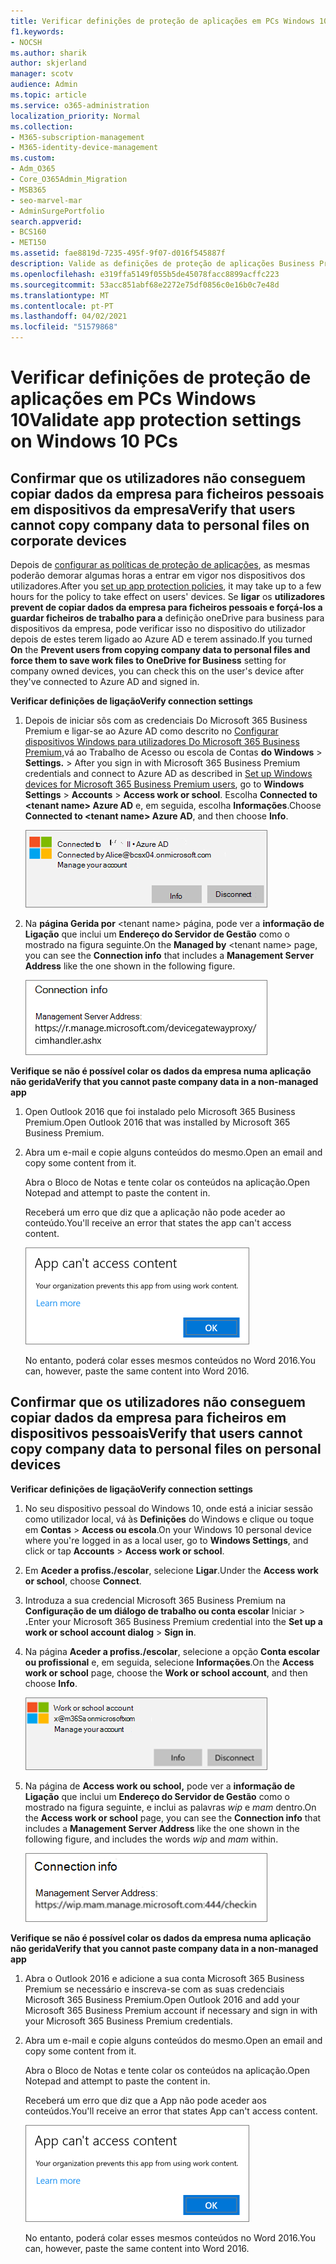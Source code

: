 ```yaml
---
title: Verificar definições de proteção de aplicações em PCs Windows 10
f1.keywords:
- NOCSH
ms.author: sharik
author: skjerland
manager: scotv
audience: Admin
ms.topic: article
ms.service: o365-administration
localization_priority: Normal
ms.collection:
- M365-subscription-management
- M365-identity-device-management
ms.custom:
- Adm_O365
- Core_O365Admin_Migration
- MSB365
- seo-marvel-mar
- AdminSurgePortfolio
search.appverid:
- BCS160
- MET150
ms.assetid: fae8819d-7235-495f-9f07-d016f545887f
description: Valide as definições de proteção de aplicações Business Premium do Microsoft 365 em dispositivos Windows 10 e verifique se os utilizadores não podem copiar dados da empresa para ficheiros pessoais ou aplicações não geridas.
ms.openlocfilehash: e319ffa5149f055b5de45078facc8899acffc223
ms.sourcegitcommit: 53acc851abf68e2272e75df0856c0e16b0c7e48d
ms.translationtype: MT
ms.contentlocale: pt-PT
ms.lasthandoff: 04/02/2021
ms.locfileid: "51579868"
---
```

# <a name="validate-app-protection-settings-on-windows-10-pcs"></a><span data-ttu-id="734dc-103">Verificar definições de proteção de aplicações em PCs Windows 10</span><span class="sxs-lookup"><span data-stu-id="734dc-103">Validate app protection settings on Windows 10 PCs</span></span>

## <a name="verify-that-users-cannot-copy-company-data-to-personal-files-on-corporate-devices"></a><span data-ttu-id="734dc-104">Confirmar que os utilizadores não conseguem copiar dados da empresa para ficheiros pessoais em dispositivos da empresa</span><span class="sxs-lookup"><span data-stu-id="734dc-104">Verify that users cannot copy company data to personal files on corporate devices</span></span>

<span data-ttu-id="734dc-105">Depois de [configurar as políticas de proteção de aplicações](protection-settings-for-windows-10-devices.md), as mesmas poderão demorar algumas horas a entrar em vigor nos dispositivos dos utilizadores.</span><span class="sxs-lookup"><span data-stu-id="734dc-105">After you [set up app protection policies](protection-settings-for-windows-10-devices.md), it may take up to a few hours for the policy to take effect on users' devices.</span></span> <span data-ttu-id="734dc-106">Se **ligar** os **utilizadores prevent de copiar dados da empresa para ficheiros pessoais e forçá-los a guardar ficheiros de trabalho para a** definição oneDrive para business para dispositivos da empresa, pode verificar isso no dispositivo do utilizador depois de estes terem ligado ao Azure AD e terem assinado.</span><span class="sxs-lookup"><span data-stu-id="734dc-106">If you turned **On** the **Prevent users from copying company data to personal files and force them to save work files to OneDrive for Business** setting for company owned devices, you can check this on the user's device after they've connected to Azure AD and signed in.</span></span> 
  
 <span data-ttu-id="734dc-107">**Verificar definições de ligação**</span><span class="sxs-lookup"><span data-stu-id="734dc-107">**Verify connection settings**</span></span>
  
1. <span data-ttu-id="734dc-108">Depois de iniciar sôs com as credenciais Do Microsoft 365 Business Premium e ligar-se ao Azure AD como descrito no [Configurar dispositivos Windows para utilizadores Do Microsoft 365 Business Premium,](set-up-windows-devices.md)vá ao Trabalho de Acesso ou escola de Contas **do Windows** \> **Settings.** \> </span><span class="sxs-lookup"><span data-stu-id="734dc-108">After you sign in with Microsoft 365 Business Premium credentials and connect to Azure AD as described in [Set up Windows devices for Microsoft 365 Business Premium users](set-up-windows-devices.md), go to **Windows Settings** \> **Accounts** \> **Access work or school**.</span></span> <span data-ttu-id="734dc-109">Escolha **Connected to \<tenant name\> Azure AD** e, em seguida, escolha **Informações**.</span><span class="sxs-lookup"><span data-stu-id="734dc-109">Choose **Connected to \<tenant name\> Azure AD**, and then choose **Info**.</span></span>
    
    ![Click or tap Info on the Connected to Azure AD dialog.](../media/a36ede2b-d1a0-4d4e-8ea7-af39b4b63890.png)
  
2. <span data-ttu-id="734dc-111">Na **página Gerida por** \<tenant name\> página, pode ver a **informação de Ligação** que inclui um **Endereço do Servidor de Gestão** como o mostrado na figura seguinte.</span><span class="sxs-lookup"><span data-stu-id="734dc-111">On the **Managed by** \<tenant name\> page, you can see the **Connection info** that includes a **Management Server Address** like the one shown in the following figure.</span></span> 
    
    ![Managed by page shows connection info of the device manager URL.](../media/47515a8e-2d0c-4bea-99f0-6b2545b88a11.png)
  
 <span data-ttu-id="734dc-113">**Verifique se não é possível colar os dados da empresa numa aplicação não gerida**</span><span class="sxs-lookup"><span data-stu-id="734dc-113">**Verify that you cannot paste company data in a non-managed app**</span></span>
  
1. <span data-ttu-id="734dc-114">Open Outlook 2016 que foi instalado pelo Microsoft 365 Business Premium.</span><span class="sxs-lookup"><span data-stu-id="734dc-114">Open Outlook 2016 that was installed by Microsoft 365 Business Premium.</span></span>
    
2. <span data-ttu-id="734dc-115">Abra um e-mail e copie alguns conteúdos do mesmo.</span><span class="sxs-lookup"><span data-stu-id="734dc-115">Open an email and copy some content from it.</span></span>
    
    <span data-ttu-id="734dc-116">Abra o Bloco de Notas e tente colar os conteúdos na aplicação.</span><span class="sxs-lookup"><span data-stu-id="734dc-116">Open Notepad and attempt to paste the content in.</span></span>
    
    <span data-ttu-id="734dc-117">Receberá um erro que diz que a aplicação não pode aceder ao conteúdo.</span><span class="sxs-lookup"><span data-stu-id="734dc-117">You'll receive an error that states the app can't access content.</span></span>
    
    ![A dialog that states app can't access content when you paste into an unmanaged app.](../media/5e82b154-cf2f-43c8-ae80-b45d8ad80e56.png)
  
    <span data-ttu-id="734dc-119">No entanto, poderá colar esses mesmos conteúdos no Word 2016.</span><span class="sxs-lookup"><span data-stu-id="734dc-119">You can, however, paste the same content into Word 2016.</span></span>
    
## <a name="verify-that-users-cannot-copy-company-data-to-personal-files-on-personal-devices"></a><span data-ttu-id="734dc-120">Confirmar que os utilizadores não conseguem copiar dados da empresa para ficheiros em dispositivos pessoais</span><span class="sxs-lookup"><span data-stu-id="734dc-120">Verify that users cannot copy company data to personal files on personal devices</span></span>

 <span data-ttu-id="734dc-121">**Verificar definições de ligação**</span><span class="sxs-lookup"><span data-stu-id="734dc-121">**Verify connection settings**</span></span>
  
1. <span data-ttu-id="734dc-122">No seu dispositivo pessoal do Windows 10, onde está a iniciar sessão como utilizador local, vá às **Definições** do Windows e clique ou toque em **Contas** \> **Access ou escola**.</span><span class="sxs-lookup"><span data-stu-id="734dc-122">On your Windows 10 personal device where you're logged in as a local user, go to **Windows Settings**, and click or tap **Accounts** \> **Access work or school**.</span></span>
    
2. <span data-ttu-id="734dc-123">Em **Aceder a profiss./escolar**, selecione **Ligar**.</span><span class="sxs-lookup"><span data-stu-id="734dc-123">Under the **Access work or school**, choose **Connect**.</span></span>
    
3. <span data-ttu-id="734dc-124">Introduza a sua credencial Microsoft 365 Business Premium na **Configuração de um diálogo de trabalho ou conta escolar** Iniciar \> **.**</span><span class="sxs-lookup"><span data-stu-id="734dc-124">Enter your Microsoft 365 Business Premium credential into the **Set up a work or school account dialog** \> **Sign in**.</span></span>
    
4. <span data-ttu-id="734dc-125">Na página **Aceder a profiss./escolar**, selecione a opção **Conta escolar ou profissional** e, em seguida, selecione **Informações**.</span><span class="sxs-lookup"><span data-stu-id="734dc-125">On the **Access work or school** page, choose the **Work or school account**, and then choose **Info**.</span></span>
    
    ![Clique ou toque em Informações sobre o diálogo de conta de trabalho ou escola.](../media/63bd8b32-cb32-4afa-8ce0-6070ac403abc.png)
  
5. <span data-ttu-id="734dc-127">Na página de **Access work ou school,** pode ver a **informação de Ligação** que inclui um **Endereço do Servidor de Gestão** como o mostrado na figura seguinte, e inclui as palavras  *wip*  e  *mam*  dentro.</span><span class="sxs-lookup"><span data-stu-id="734dc-127">On the **Access work or school** page, you can see the **Connection info** that includes a **Management Server Address** like the one shown in the following figure, and includes the words  *wip*  and  *mam*  within.</span></span> 
    
    ![Managed by page shows connection info URL that includes the words mam and wpi.](../media/abd4eaf4-44fa-4538-a3e8-1e0d331dfe1e.png)
  
 <span data-ttu-id="734dc-129">**Verifique se não é possível colar os dados da empresa numa aplicação não gerida**</span><span class="sxs-lookup"><span data-stu-id="734dc-129">**Verify that you cannot paste company data in a non-managed app**</span></span>
  
1. <span data-ttu-id="734dc-130">Abra o Outlook 2016 e adicione a sua conta Microsoft 365 Business Premium se necessário e inscreva-se com as suas credenciais Microsoft 365 Business Premium.</span><span class="sxs-lookup"><span data-stu-id="734dc-130">Open Outlook 2016 and add your Microsoft 365 Business Premium account if necessary and sign in with your Microsoft 365 Business Premium credentials.</span></span>
    
2. <span data-ttu-id="734dc-131">Abra um e-mail e copie alguns conteúdos do mesmo.</span><span class="sxs-lookup"><span data-stu-id="734dc-131">Open an email and copy some content from it.</span></span>
    
    <span data-ttu-id="734dc-132">Abra o Bloco de Notas e tente colar os conteúdos na aplicação.</span><span class="sxs-lookup"><span data-stu-id="734dc-132">Open Notepad and attempt to paste the content in.</span></span>
    
    <span data-ttu-id="734dc-133">Receberá um erro que diz que a App não pode aceder aos conteúdos.</span><span class="sxs-lookup"><span data-stu-id="734dc-133">You'll receive an error that states App can't access content.</span></span>
    
    ![A dialog that states app can't access content when you paste into an unmanaged app.](../media/5e82b154-cf2f-43c8-ae80-b45d8ad80e56.png)
  
    <span data-ttu-id="734dc-135">No entanto, poderá colar esses mesmos conteúdos no Word 2016.</span><span class="sxs-lookup"><span data-stu-id="734dc-135">You can, however, paste the same content into Word 2016.</span></span>
    


